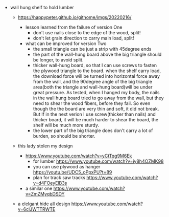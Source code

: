 - wall hung shelf to hold lumber
  - https://happypeter.github.io/githome/imgs/20220216/
    - lesson learned from the failure of version One
      - don't use nails close to the edge of the wood, split!
      - don't let grain direction to carry main load, split!
    - what can be improved for version Two
      - the small triangle can be just a strip with 45degree ends
      - the part of the wall-hung board above the big triangle should be longer, to avoid split.
      - thicker wall-hung board, so that I can use screws to fasten the plywood triangle to the board. when the shelf carry load, the download force will be turned into horizontal force away from the wall, and the 90degree angle of the big triangle area(both the triangle and wall-hung board)will be under great pressure. As tested, when I hanged my body, the nails in the wall hung board tried to go away from the wall, but they need to shear the wood fibers, before they fail. So even though the  the board are very thin and soft, it did not break. But If in the next verion I use screw(thicker than nails) and thicker board, it will be much harder to shear the board, the shelf will be much more sturdy.
      - the lower part of the big triangle does don't carry a lot of burden, so should be shorter.

  - this lady stolen my design 
    - https://www.youtube.com/watch?v=yCtTqg9M6Ek
      - for lumber https://www.youtube.com/watch?v=iy8h4OZMK98
      - you can use plywood as hanger https://youtu.be/UDC5_oPpxPU?t=89
      - plan for track saw tracks https://www.youtube.com/watch?v=d4FOeyElB3s
    - a similar one https://www.youtube.com/watch?v=ZmZMyqbDSDY

  - a elelgant hide all design https://www.youtube.com/watch?v=6clJWTTRWTE